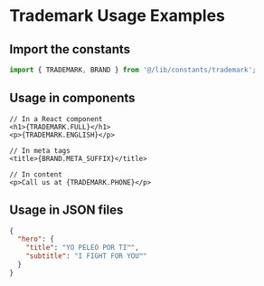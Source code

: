 # Trademark Usage Examples

## Import the constants

```typescript
import { TRADEMARK, BRAND } from '@/lib/constants/trademark';
```

## Usage in components

```tsx
// In a React component
<h1>{TRADEMARK.FULL}</h1>
<p>{TRADEMARK.ENGLISH}</p>

// In meta tags
<title>{BRAND.META_SUFFIX}</title>

// In content
<p>Call us at {TRADEMARK.PHONE}</p>
```

## Usage in JSON files

```json
{
  "hero": {
    "title": "YO PELEO POR TI™",
    "subtitle": "I FIGHT FOR YOU™"
  }
}
```
